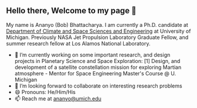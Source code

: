 ## Hello there, Welcome to my page 👋

My name is Ananyo (Bob) Bhattacharya. I am currently a Ph.D. candidate at [Department of Climate and Space Sciences and Engineering](https://clasp.engin.umich.edu/) at University of Michigan. Previously NASA Jet Propulsion Laboratory Graduate Fellow, and summer research fellow at Los Alamos National Laboratory.

* 🔭 I’m currently working on some important research, and design projects in Planetary Science and Space Exploration:
[1] Design, and development of a satellite constellation mission for exploring Martian atmosphere - Mentor for Space Engineering Master's Course @ U. Michigan
* 👯 I’m looking forward to collaborate on interesting research problems
* 😄 Pronouns: He/Him/His
* 📫 Reach me at ananyo@umich.edu


<!--
**GalacticBobster/GalacticBobster** is a ✨ _special_ ✨ repository because its `README.md` (this file) appears on your GitHub profile.

Here are some ideas to get you started:

- 🔭 I’m currently working on ...
- 🌱 I’m currently learning ...
- 👯 I’m looking to collaborate on ...
- 🤔 I’m looking for help with ...
- 💬 Ask me about ...
- 📫 How to reach me: ...
- 😄 Pronouns: ...
- ⚡ Fun fact: ...
-->
